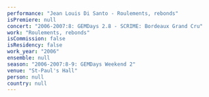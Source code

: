 ```yaml
---
performance: "Jean Louis Di Santo - Roulements, rebonds"
isPremiere: null
concert: "2006-2007:8: GEMDays 2.8 - SCRIME: Bordeaux Grand Cru"
work: "Roulements, rebonds"
isCommission: false
isResidency: false
work_year: "2006"
ensemble: null
season: "2006-2007:8-9: GEMDays Weekend 2"
venue: "St-Paul's Hall"
person: null
country: null
---
```


